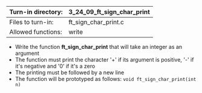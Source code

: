Turn-in directory: | 3_24_09_ft_sign_char_print |
-------------|-------------|
Files to turn-in: | ft_sign_char_print.c |
Allowed functions: | write

* Write the function **ft_sign_char_print** that will take an integer as an argument
* The function must print the character '+' if its argument is positive, '-' if it's negative and '0' if it's a zero
* The printing must be followed by a new line
* The function will be prototyped as follows:
  `void ft_sign_char_print(int n)`
